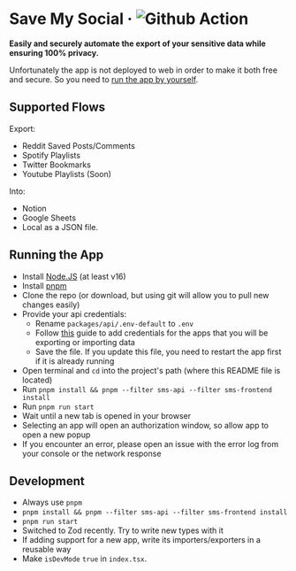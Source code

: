 # Save My Social &middot; ![Github Action](https://github.com/AlkTheOrg/save-my-social/actions/workflows/node.js.yml/badge.svg)

**Easily and securely automate the export of your sensitive data while ensuring 100% privacy.**

Unfortunately the app is not deployed to web in order to make it both free and secure. So you need to [run the app by yourself](#running-the-app).

## Supported Flows
Export:
- Reddit Saved Posts/Comments
- Spotify Playlists
- Twitter Bookmarks
- Youtube Playlists (Soon)

Into:
- Notion
- Google Sheets
- Local as a JSON file.

## Running the App
- Install [Node.JS](https://nodejs.org/en/download/) (at least v16)
- Install [pnpm](https://pnpm.io/installation)
- Clone the repo (or download, but using git will allow you to pull new changes easily)
- Provide your api credentials:
    - Rename `packages/api/.env-default` to `.env`
    - Follow [this](RETRIEVING_CREDS.md) guide to add credentials for the apps that you will be exporting or importing data
    - Save the file. If you update this file, you need to restart the app first if it is already running
- Open terminal and `cd` into the project's path (where this README file is located)
- Run `pnpm install && pnpm --filter sms-api --filter sms-frontend install`
- Run `pnpm run start`
- Wait until a new tab is opened in your browser
- Selecting an app will open an authorization window, so allow app to open a new popup
- If you encounter an error, please open an issue with the error log from your console or the network response

## Development
- Always use `pnpm`
- `pnpm install && pnpm --filter sms-api --filter sms-frontend install`
- `pnpm run start`
- Switched to Zod recently. Try to write new types with it
- If adding support for a new app, write its importers/exporters in a reusable way
- Make `isDevMode` `true` in `index.tsx`.
